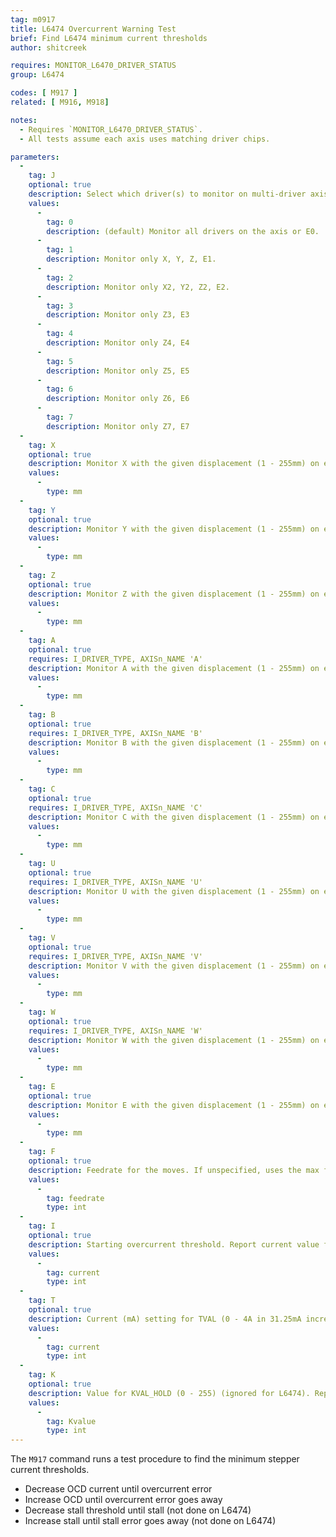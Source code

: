 ```yaml
---
tag: m0917
title: L6474 Overcurrent Warning Test
brief: Find L6474 minimum current thresholds
author: shitcreek

requires: MONITOR_L6470_DRIVER_STATUS
group: L6474

codes: [ M917 ]
related: [ M916, M918]

notes:
  - Requires `MONITOR_L6470_DRIVER_STATUS`.
  - All tests assume each axis uses matching driver chips.

parameters:
  -
    tag: J
    optional: true
    description: Select which driver(s) to monitor on multi-driver axis.
    values:
      -
        tag: 0
        description: (default) Monitor all drivers on the axis or E0.
      -
        tag: 1
        description: Monitor only X, Y, Z, E1.
      -
        tag: 2
        description: Monitor only X2, Y2, Z2, E2.
      -
        tag: 3
        description: Monitor only Z3, E3
      -
        tag: 4
        description: Monitor only Z4, E4
      -
        tag: 5
        description: Monitor only Z5, E5
      -
        tag: 6
        description: Monitor only Z6, E6
      -
        tag: 7
        description: Monitor only Z7, E7
  -
    tag: X
    optional: true
    description: Monitor X with the given displacement (1 - 255mm) on either side of the current position.
    values:
      -
        type: mm
  -
    tag: Y
    optional: true
    description: Monitor Y with the given displacement (1 - 255mm) on either side of the current position.
    values:
      -
        type: mm
  -
    tag: Z
    optional: true
    description: Monitor Z with the given displacement (1 - 255mm) on either side of the current position.
    values:
      -
        type: mm
  -
    tag: A
    optional: true
    requires: I_DRIVER_TYPE, AXISn_NAME 'A'
    description: Monitor A with the given displacement (1 - 255mm) on either side of the current position.
    values:
      -
        type: mm
  -
    tag: B
    optional: true
    requires: I_DRIVER_TYPE, AXISn_NAME 'B'
    description: Monitor B with the given displacement (1 - 255mm) on either side of the current position.
    values:
      -
        type: mm
  -
    tag: C
    optional: true
    requires: I_DRIVER_TYPE, AXISn_NAME 'C'
    description: Monitor C with the given displacement (1 - 255mm) on either side of the current position.
    values:
      -
        type: mm
  -
    tag: U
    optional: true
    requires: I_DRIVER_TYPE, AXISn_NAME 'U'
    description: Monitor U with the given displacement (1 - 255mm) on either side of the current position.
    values:
      -
        type: mm
  -
    tag: V
    optional: true
    requires: I_DRIVER_TYPE, AXISn_NAME 'V'
    description: Monitor V with the given displacement (1 - 255mm) on either side of the current position.
    values:
      -
        type: mm
  -
    tag: W
    optional: true
    requires: I_DRIVER_TYPE, AXISn_NAME 'W'
    description: Monitor W with the given displacement (1 - 255mm) on either side of the current position.
    values:
      -
        type: mm
  -
    tag: E
    optional: true
    description: Monitor E with the given displacement (1 - 255mm) on either side of the current position.
    values:
      -
        type: mm
  -
    tag: F
    optional: true
    description: Feedrate for the moves. If unspecified, uses the max feedrate.
    values:
      -
        tag: feedrate
        type: int
  -
    tag: I
    optional: true
    description: Starting overcurrent threshold. Report current value from driver if not specified. If there are multiple drivers on the axis then all will be set the same.
    values:
      -
        tag: current
        type: int
  -
    tag: T
    optional: true
    description: Current (mA) setting for TVAL (0 - 4A in 31.25mA increments, rounds down) - L6474 only. Report current value from driver if not specified.
    values:
      -
        tag: current
        type: int
  -
    tag: K
    optional: true
    description: Value for KVAL_HOLD (0 - 255) (ignored for L6474). Report current value from driver if not specified
    values:
      -
        tag: Kvalue
        type: int
---
```


The `M917` command runs a test procedure to find the minimum stepper current thresholds.
- Decrease OCD current until overcurrent error
- Increase OCD until overcurrent error goes away
- Decrease stall threshold until stall (not done on L6474)
- Increase stall until stall error goes away (not done on L6474)

